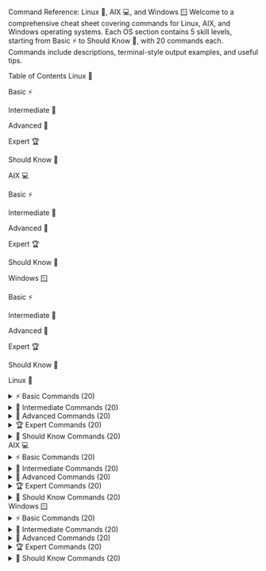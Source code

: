 Command Reference: Linux 🐧, AIX 💻, and Windows 🪟
Welcome to a comprehensive cheat sheet covering commands for Linux, AIX, and Windows operating systems. Each OS section contains 5 skill levels, starting from Basic ⚡ to Should Know 📘, with 20 commands each. Commands include descriptions, terminal-style output examples, and useful tips.

Table of Contents
Linux 🐧

Basic ⚡

Intermediate 🔧

Advanced 🚀

Expert 🏆

Should Know 📘

AIX 💻

Basic ⚡

Intermediate 🔧

Advanced 🚀

Expert 🏆

Should Know 📘

Windows 🪟

Basic ⚡

Intermediate 🔧

Advanced 🚀

Expert 🏆

Should Know 📘

Linux 🐧
<details> <summary>⚡ Basic Commands (20)</summary>
pwd : Print working directory

bash
/home/username
ls : List directory contents

bash
Desktop Documents Downloads Music Pictures Videos
cd : Change directory

bash
cd Documents
[Changes to Documents directory]
mkdir : Make new directory

bash
mkdir new_folder
rmdir : Remove empty directory

bash
rmdir old_folder
touch : Create empty file or update timestamp

bash
touch file.txt
cp : Copy files or directories

bash
cp file.txt backup.txt
mv : Move or rename files/directories

bash
mv oldname.txt newname.txt
rm : Remove files

bash
rm file.txt
cat : Display file contents

bash
cat file.txt
Hello World
echo : Print text to terminal

bash
echo "Hello World"
Hello World
clear : Clear terminal screen

bash
[screen cleared]
date : Show current date and time

bash
Mon Oct  6 00:00:00 IST 2025
whoami : Show current user

bash
username
uname : Show system information

bash
Linux
df : Show disk space usage

bash
Filesystem     1K-blocks  Used Available Use% Mounted on
/dev/sda1      20511356 823456  18679900  5% /
free : Display memory usage

bash
              total        used        free      shared  buff/cache   available
Mem:           7982        2048        3290         250        2644        5230
ps : List running processes

bash
  PID TTY          TIME CMD
 1234 pts/0    00:00:01 bash
kill : Terminate process by PID

bash
kill 1234
man : Show manual pages

bash
[Displays manual for the command]
💡 Tips:

Use ls -la to list all files including hidden with permissions.

Use tab key for autocompletion.

cd .. moves up one directory.

Commands are case-sensitive.

Use man <command> to learn about options.

</details>
<details> <summary>🔧 Intermediate Commands (20)</summary>
grep : Search text in files

bash
grep 'pattern' file.txt
pattern found in line
find : Find files and directories

bash
find . -name "*.txt"
./docs/file.txt
chmod : Change file permissions

bash
chmod 755 script.sh
chown : Change file owner

bash
chown user file.txt
tar : Archive files

bash
tar -cvf archive.tar folder/
Archive created
gzip : Compress files

bash
gzip file.txt
top : Monitor system processes

bash
[interactive process list display]
ssh : Remote login to another machine

bash
ssh user@host
wget : Download files from web

bash
wget http://example.com/file
curl : Transfer data from or to server

bash
curl http://example.com
history : Show command history

bash
1 ls
2 cd
alias : Create command shortcuts

bash
alias ll='ls -l'
diff : Compare two files

bash
diff file1.txt file2.txt
uname -a : Show detailed system info

bash
Linux hostname 5.4.0-42-generic x86_64 GNU/Linux
df -h : Show disk space in human readable

bash
Filesystem      Size  Used Avail Use% Mounted on
/dev/sda1       20G  7.5G   12G  38% /
du -sh : Show folder size

bash
du -sh /home/user
2.5G    /home/user
ps aux : List all running processes

bash
root     1  0.0  0.1  22504  1148 ?        Ss   Oct05   0:06 /sbin/init
netstat : Display network connections

bash
Active Internet connections
sudo : Run command as superuser

bash
sudo apt update
service : Manage system services

bash
service nginx start
💡 Tips:

Use sudo !! to rerun last command as root.

grep -i for case-insensitive searches.

Use curl -O to save file with original name.

Use tar -xvf to extract archives.

Monitor system with htop if installed.

</details>
<details> <summary>🚀 Advanced Commands (20)</summary>
iptables : Configure firewall rules

bash
iptables -L
strace : Trace system calls

bash
strace ls
lsof : List open files

bash
lsof -i :80
tcpdump : Capture network packets

bash
tcpdump -i eth0
rsync : Remote file sync

bash
rsync -av src/ dest/
dd : Copy and convert files

bash
dd if=/dev/sda of=/dev/sdb bs=4M
nc : Netcat - for network debugging

bash
nc -l 1234
cron : Schedule jobs

bash
crontab -e
useradd : Add new user

bash
useradd john
passwd : Change user password

bash
passwd john
journalctl : Read systemd logs

bash
journalctl -u nginx
systemctl : Manage systemd services

bash
systemctl restart nginx
mount : Mount filesystems

bash
mount /dev/sdb1 /mnt
umount : Unmount filesystems

bash
umount /mnt
awk : Pattern scanning and processing

bash
awk '{print $1}' file
sed : Stream editor

bash
sed 's/old/new/g' file
cut : Extract fields from lines

bash
cut -d',' -f1 file.csv
basename : Show filename from path

bash
basename /path/to/file.txt
file.txt
dirname : Show directory part of path

bash
dirname /path/to/file.txt
/path/to
openssl : Cryptographic toolkit

bash
openssl version
💡 Tips:

Use iptables-save to back up firewall rules.

strace -p <pid> to attach to running process.

Use rsync -z to compress data during transfer.

Use awk to perform complex data extractions.

Use systemctl status to check service health.

</details>
<details> <summary>🏆 Expert Commands (20)</summary>
tcpflow : Capture and reconstruct TCP flows

bash
tcpflow -i eth0
perf : Performance analysis tool

bash
perf stat ls
ip : Advanced network management

bash
ip addr
ss : Display socket statistics

bash
ss -tuln
cgroups : Control groups management

bash
cgcreate -g cpu:/test
bpftrace : Dynamic tracing with BPF

bash
bpftrace -e 'tracepoint:syscalls:sys_enter_execve { printf("%s\n", comm); }'
ethtool : Network interface settings

bash
ethtool eth0
tc : Traffic control for networking

bash
tc qdisc show dev eth0
strace -f : Trace child processes

bash
strace -f bash
lldpad : LLDP protocol daemon

bash
systemctl start lldpad
tcpkill : Kill specified TCP connections

bash
tcpkill -i eth0 host 192.168.1.100
ipset : Manage IP sets for firewall

bash
ipset create blacklist hash:ip
nslookup : DNS queries

bash
nslookup google.com
dig : More powerful DNS querying

bash
dig google.com
vmstat : System performance statistics

bash
vmstat 1 5
iostat : CPU and I/O statistics

bash
iostat -xz 1 3
strace -e trace=file : Trace filesystem calls

bash
strace -e trace=file ls
ip rule : Configure routing policy rules

bash
ip rule add from 192.168.1.10 table 100
tcpdump -w : Write packets to file

bash
tcpdump -w capture.pcap
sar : Collect and report system activity

bash
sar -u 1 3
💡 Tips:

Use perf record and perf report for profiling.

Combine ss with filters for deep socket inspection.

Use bpftrace scripts for custom kernel probes.

tcpdump requires root privileges.

ip is preferred over deprecated ifconfig.

</details>
<details> <summary>📘 Should Know Commands (20)</summary>
systemctl list-units : List active systemd units

bash
systemctl list-units
journalctl -f : Follow system logs in realtime

bash
journalctl -f
nmcli : NetworkManager CLI tool

bash
nmcli device status
tcping : Ping over TCP

bash
tcping google.com 80
watch : Run command periodically

bash
watch -n 2 df -h
getent : Get entries from databases

bash
getent passwd
swapoff : Disable swap space

bash
swapoff -a
swapon : Enable swap space

bash
swapon -a
hostnamectl : Get or set hostname

bash
hostnamectl
tcpflow : Capture TCP flows

bash
tcpflow -i eth0
bg : Send job to background

bash
bg
fg : Bring job to foreground

bash
fg
jobs : List current jobs

bash
jobs
set : Set shell options and variables

bash
set -o
ulimit : Control user resource limits

bash
ulimit -a
chmod +x : Make script executable

bash
chmod +x script.sh
pkill : Kill process by name

bash
pkill firefox
tcpdump -i lo : Capture loopback traffic

bash
tcpdump -i lo
uptime : Show system uptime

bash
 12:00:00 up 5 days,  3:45,  1 user,  load average: 0.00, 0.02, 0.05
last : Show login history

bash
last
💡 Tips:

Use watch to monitor changes live.

Combine getent with grep to filter database entries.

pkill for terminating multiple related processes.

Use jobs, fg, bg to manage shell jobs.

Regularly check logs with journalctl.

</details>
AIX 💻
<details> <summary>⚡ Basic Commands (20)</summary>
pwd : Print current directory

bash
/home/aix_user
ls : List directory contents

bash
bin  etc  home  usr  tmp
cd : Change directory

bash
cd /usr
cp : Copy files or directories

bash
cp file.txt backup.txt
mv : Move or rename files

bash
mv oldname newname
rm : Remove files

bash
rm file.txt
mkdir : Create directory

bash
mkdir newdir
rmdir : Remove empty directory

bash
rmdir olddir
cat : Display file contents

bash
cat file.txt
more : Paginate output

bash
more file.txt
echo : Display text/string

bash
echo "Hello AIX"
date : Show date/time

bash
Mon Oct 6 00:00:00 EDT 2025
whoami : Current username

bash
aix_user
uname : System info

bash
AIX
df : Disk space usage

bash
Filesystem    512-blocks      Used Available Capacity Mounted on
/dev/hd4       5242880   2000000  3242880    38%    /
ps : List processes

bash
  PID TTY      TIME CMD
 1234 pts/0  00:00:01 ksh
kill : Kill process by PID

bash
kill 1234
smit : System Management Interface Tool GUI

bash
[Graphical interface appears]
file : Determine file type

bash
file /bin/ls
/bin/ls: ELF 32-bit LSB executable
man : Manual pages

bash
[shows manual page]
💡 Tips:

Use ls -l for detailed list with permissions.

smit is useful for admin tasks via GUI.

Use file to quickly know file type.

Use more to scroll through large files.

man pages contain detailed command info.

</details>
<details> <summary>🔧 Intermediate Commands (20)</summary>
lslpp -L : List installed software packages

bash
lslpp -L
Fileset                 Level  State
bos.rte                 7.1.0  COMMITTED
instfix -ik IX99999 : Check if a fix is installed

bash
instfix -ik IX99999
Fix installed
oslevel : Show OS level

bash
7.2.0.0
chuser : Change user attributes

bash
chuser shell=/usr/bin/ksh user1
lsattr : List device attributes

bash
lsattr -El hdisk0
name           value  description
chggrp : Change group ownership

bash
chggrp staff file.txt
chgrp : Change file group

bash
chgrp staff file.txt
exportfs : Export NFS directories

bash
exportfs
mount : Mount file system

bash
mount /dev/hd1 /mnt
umount : Unmount file system

bash
umount /mnt
netstat : Show network status

bash
Active Internet connections
ping : Network connectivity test

bash
ping google.com
errpt : Show error report

bash
USER         T S PID   MESSAGE
root         P  1234  Disk error detected
chkpwd : Change password interactively

bash
chkpwd
lsvg : List volume groups

bash
lsvg
rootvg
lslv : List logical volumes

bash
lslv rootvg
lsdev : List devices

bash
lsdev
hdisk0
lspv : List physical volumes

bash
lspv
hdisk0
sync : Flush filesystem buffers

bash
sync
who : Show logged in users

bash
user1 pts/0
💡 Tips:

Use lslpp -L | grep <package> to find specific software.

errpt -a gives detailed error info.

Combine lsvg and lslv to understand storage.

ping -c 4 for limited ping count.

Use netstat -rn for route table.

</details>
<details> <summary>🚀 Advanced Commands (20)</summary>
aixpert : Security configuration assistant

bash
aixpert
alt_disk_copy : Copy running system to alternate disk

bash
alt_disk_copy
adb : Advanced debugger

bash
adb -k
ac : Print connect-time records

bash
ac

acctcms : Summarize command usage

bash
acctcms
account : Turn on accounting

bash
account on
acctcom : Show process accounting summaries

bash
acctcom
alog : Maintain fixed-size logs

bash
alog -o -t boot
autoconf6 : Configure IPv6 interfaces at boot

bash
autoconf6
banner : Print ASCII banners

bash
banner Hello
bindprocessor : Bind process threads to CPUs

bash
bindprocessor -p 1234 0
bootparamd : Boot parameter server

bash
bootparamd
bootpd : Boot protocol daemon

bash
bootpd
bugfiler : Collect bug reports

bash
bugfiler
cb : Format C programs

bash
cb program.c
cfgenv : Configure environment variables

bash
cfgenv
cfgif : Configure TCP/IP interfaces

bash
cfgif
chauthent : Change authentication settings

bash
chauthent
chmod : Change file permissions

bash
chmod 755 file
chlang : Set system language

bash
chlang En_US
💡 Tips:

aixpert helps harden security.

Use alt_disk_copy for backup.

adb can debug core dumps.

acctcms helps analyze command usage.

bindprocessor optimizes CPU usage.

</details>
<details> <summary>🏆 Expert Commands (20)</summary>
cache_mgt : Manage SSD cache infrastructure

bash
cache_mgt status
certcreate : Create new certificates

bash
certcreate
certget : Retrieve certificate from LDAP

bash
certget
cfgenv : Configure environment variables

bash
cfgenv
chgnetaddr : Change network addresses

bash
chgnetaddr en0
chnamsv : Modify TCP/IP name service config

bash
chnamsv
conserver : Console server management

bash
conserver
ctstat : Cluster status

bash
ctstat
defvsd : Define virtual shared disks

bash
defvsd
devinstall : Install device software

bash
devinstall
dispgid : Display group IDs

bash
dispgid
emstat : Emulation exception stats

bash
emstat
errlg : Error log manager

bash
errlg -n
fastboot : Fast reboot

bash
fastboot
filemon : File system monitoring

bash
filemon
fwtmp : Manipulate accounting records

bash
fwtmp
getconf : Show system limits and configs

bash
getconf ARG_MAX
gencore : Generate core dump

bash
gencore 1234
glbd : Global location broker management

bash
glbd
hpmstat : Hardware performance monitoring

bash
hpmstat
💡 Tips:

Use certcreate and certget for certificate management.

errlg -n to view recent errors.

Use filemon to track file/system I/O.

fastboot requires no other users logged in.

Use getconf before scripts for environment info.

</details>
<details> <summary>📘 Should Know Commands (20)</summary>
aclconvert : Convert file ACL types

bash
aclconvert
aclget : Display ACL info

bash
aclget /path/to/file
addbib : Manage bibliographic databases

bash
addbib
addrpnode : Add nodes to peer domain

bash
addrpnode
admin : Source Code Control System admin

bash
admin
alog : Advanced logging utility

bash
alog
Authexec : Run RBAC privileged commands

bash
Authexec
autoconf6 : Configure IPv6 interfaces

bash
autoconf6
banner : Print text banners

bash
banner "Welcome"
Basename : Strip directory path from filename

bash
basename /etc/passwd
passwd
batch : Run commands at low load

bash
batch
bc : Arbitrary precision calculator

bash
bc
bellmail : Send messages to users

bash
bellmail user1
bindintcpu : Bind interrupt to CPU

bash
bindintcpu
bindprocessor : Bind threads to processors

bash
bindprocessor
bootauth : Check user at boot

bash
bootauth
calender : Display calendar events

bash
calender
cat : Concatenate and display files

bash
cat file.txt
certget : Get certificate

bash
certget
cfgenv : Configure environment variables

bash
cfgenv
💡 Tips:

Use banner to create large ASCII headings.

batch schedules commands when load is low.

bc is useful for calculations in shell.

Use Basename to parse filenames.

ACL tools help manage file permissions finely.

</details>
Windows 🪟
<details> <summary>⚡ Basic Commands (20)</summary>
dir : List directory contents

powershell
 Volume in drive C is Windows
 Volume Serial Number is XXXX-XXXX

 Directory of C:\Users\User

10/06/2025  12:00 AM    <DIR>          Documents
10/06/2025  12:00 AM    <DIR>          Downloads
               0 File(s)              0 bytes
cd : Change directory

powershell
C:\Users\User> cd Documents
C:\Users\User\Documents>
cls : Clear screen

powershell
[screen cleared]
copy : Copy files

powershell
copy file.txt backup.txt
1 file(s) copied.
del : Delete files

powershell
del file.txt
mkdir : Make directory

powershell
mkdir newfolder
rmdir : Remove directory

powershell
rmdir oldfolder
type : Display file content

powershell
type file.txt
Hello World
echo : Print text

powershell
echo Hello World
Hello World
date : Display or set date

powershell
Current date: 10/06/2025
time : Display or set time

powershell
Current time: 12:00 AM
ipconfig : Show network config

powershell
Windows IP Configuration

Ethernet adapter Local Area Connection:
   IPv4 Address. . . . . . . . . . . : 192.168.1.100
tasklist : Show running processes

powershell
Image Name                     PID Session Name        Session#    Mem Usage
========================= ======== ================ =========== ==========
notepad.exe                  1234 Console                    1      10,000 K
taskkill : Kill process

powershell
taskkill /PID 1234 /F
SUCCESS: The process with PID 1234 has been terminated.
help : Get help info

powershell
[Displays help topics]
shutdown : Shutdown or restart machine

powershell
shutdown /s
systeminfo : Show system info

powershell
Host Name:                 USER-PC
OS Name:                   Microsoft Windows 10 Pro
OS Version:                10.0.19042 Build 19042
whoami : Current user name

powershell
user
hostname : Show computer name

powershell
USER-PC
💡 Tips:

Use dir /a to list hidden files.

Use tasklist and taskkill to manage processes.

Use ipconfig /all for detailed network info.

Use help to learn about commands.

cls clears the console screen.

</details>
<details> <summary>🔧 Intermediate Commands (20)</summary>
ping : Test network connectivity

powershell
ping google.com
Pinging google.com [172.217.11.14] with 32 bytes of data:
Reply from 172.217.11.14: bytes=32 time=14ms TTL=54
tracert : Trace route packets

powershell
tracert google.com
netstat : Show network connections

powershell
Active Connections
  Proto  Local Address          Foreign Address        State
  TCP    192.168.1.100:139     192.168.1.101:52688   ESTABLISHED
ipconfig /release : Release DHCP IP

powershell
Windows IP Configuration

 DHCP release failed.
ipconfig /renew : Renew DHCP IP

powershell
Windows IP Configuration

IPv4 Address. . . . . . . . . . . : 192.168.1.100
net user : Manage users

powershell
net user
net localgroup : List local groups

powershell
net localgroup
sc : Service control

powershell
sc query
schtasks : Schedule tasks

powershell
schtasks /query
powershell : Start PowerShell shell

powershell
PS C:\>
assoc : Show file associations

powershell
.txt=txtfile
fc : File compare

powershell
fc file1.txt file2.txt
tasklist /svc : List services for processes

powershell
tasklist /svc
diskpart : Disk partitioning tool

powershell
DISKPART>
cipher : Encrypt/decrypt files

powershell
cipher /e file.txt
driverquery : List installed drivers

powershell
driverquery
gpupdate : Update Group Policy

powershell
gpupdate
hostname : Show system hostname

powershell
USER-PC
shutdown /r : Restart system

powershell
shutdown /r
sfc /scannow : System file checker

powershell
Beginning system scan...
💡 Tips:

Use tracert to diagnose routing problems.

Use netstat -an for all connections.

schtasks to automate jobs.

sfc /scannow repairs system files.

sc to view and manage services.

</details>
<details> <summary>🚀 Advanced Commands (20)</summary>
PowerShell ISE : Graphical PowerShell editor

powershell
Start powershell_ise
Get-Process : List running processes

powershell
Get-Process
Get-Service : List Windows services

powershell
Get-Service
Set-ExecutionPolicy : Change script execution policy

powershell
Set-ExecutionPolicy RemoteSigned
Get-EventLog : Read event logs

powershell
Get-EventLog -LogName System
New-Item : Create files or folders

powershell
New-Item -Path "C:\test.txt" -ItemType File
Remove-Item : Delete files or folders

powershell
Remove-Item "C:\test.txt"
Get-Content : Read file contents

powershell
Get-Content "C:\test.txt"
Set-Content : Write to a file

powershell
"Hello" | Set-Content "C:\test.txt"
Invoke-WebRequest : Download web content

powershell
Invoke-WebRequest http://example.com
Test-Connection : Ping test equivalent

powershell
Test-Connection google.com
Get-NetIPAddress : Show IP address info

powershell
Get-NetIPAddress
Restart-Service : Restart a service

powershell
Restart-Service wuauserv
Get-Command : List all commands

powershell
Get-Command
Export-Csv : Export data to CSV

powershell
Get-Process | Export-Csv processes.csv
Import-Csv : Import CSV data

powershell
Import-Csv processes.csv
Get-Help : Show help on commands

powershell
Get-Help Get-Process
Measure-Object : Calculate properties of objects

powershell
Get-Content file.txt | Measure-Object -Line
Format-Table : Format output as a table

powershell
Get-Process | Format-Table -AutoSize
Select-Object : Select specific object properties

powershell
Get-Process | Select-Object Name,Id
💡 Tips:

Use PowerShell for automation.

Get-Help is the best friend.

Use Format-Table to beautify output.

Invoke-WebRequest for REST calls.

Always check script execution policies.

</details>
<details> <summary>🏆 Expert Commands (20)</summary>
Get-WmiObject : Access WMI information

powershell
Get-WmiObject Win32_OperatingSystem
New-PSSession : Create remote PowerShell session

powershell
New-PSSession -ComputerName SERVER01
Invoke-Command : Run commands on remote session

powershell
Invoke-Command -Session $s -ScriptBlock { Get-Process }
Register-ScheduledJob : Register background jobs

powershell
Register-ScheduledJob -Name "Job1" -ScriptBlock { Get-Process }
Get-ADUser : Get Active Directory user info (requires AD module)

powershell
Get-ADUser -Identity "jdoe"
Set-ADUser : Modify AD user properties

powershell
Set-ADUser -Identity "jdoe" -Title "Manager"
New-ADUser : Create new AD user

powershell
New-ADUser -Name "John Doe"
Remove-ADUser : Delete AD user

powershell
Remove-ADUser -Identity "jdoe"
Get-EventLog -FilterHashtable : Filter event logs

powershell
Get-EventLog -LogName System -EntryType Error
Install-WindowsFeature : Add Windows features

powershell
Install-WindowsFeature -Name Web-Server
Uninstall-WindowsFeature : Remove Windows features

powershell
Uninstall-WindowsFeature -Name Web-Server
Backup-Job : Create backups (custom scripts)

powershell
# Custom backup script
Start-Transcript : Record PowerShell session

powershell
Start-Transcript -Path transcript.txt
Stop-Transcript : Stop recording session

powershell
Stop-Transcript
Measure-Command : Measure execution time

powershell
Measure-Command { Get-Process }
Get-ChildItem : List files and directories

powershell
Get-ChildItem -Recurse
New-ItemProperty : Create registry entries

powershell
New-ItemProperty -Path "HKLM:\Software" -Name "Test" -Value 1
Remove-ItemProperty : Delete registry entries

powershell
Remove-ItemProperty -Path "HKLM:\Software" -Name "Test"
CheckPoint : Create system restore point (via GUI or system tools)

Invoke-Sqlcmd : Run SQL commands (with SQL module)

powershell
Invoke-Sqlcmd -Query "SELECT TOP 10 * FROM dbo.Table"
💡 Tips:

Remote management via PowerShell is powerful.

Regularly back up PowerShell transcript.

Active Directory module is a must for admins.

Use Measure-Command to benchmark.

Registry manipulation requires caution.

</details>
<details> <summary>📘 Should Know Commands (20)</summary>
wmic : WMI command-line

powershell
wmic cpu get name
schtasks /create : Schedule tasks

powershell
schtasks /create /tn "Backup" /tr "backup.bat" /sc daily
fsutil : File system utility

powershell
fsutil dirty query C:
powercfg : Power settings management

powershell
powercfg /energy
reg : Registry command line

powershell
reg query HKLM\Software
netsh : Network shell utility

powershell
netsh wlan show profiles
whoami /groups : Show user groups

powershell
whoami /groups
openfiles : List open files on network

powershell
openfiles /query
fsutil : Manage sparse files

powershell
fsutil sparse queryflag C:\file.txt
defrag : Disk defragmenter

powershell
defrag C:
systeminfo : Detailed system info

powershell
systeminfo
netstat -ano : Show connections with PID

powershell
netstat -ano
chkdsk : Check disk for errors

powershell
chkdsk C:
robocopy : Robust copy command

powershell
robocopy C:\Source C:\Dest /E
powershell -ExecutionPolicy : Run scripts with policy

powershell
powershell -ExecutionPolicy Bypass -File script.ps1
Get-Volume : Disk volume info

powershell
Get-Volume
Get-Process -Id : Process info by PID

powershell
Get-Process -Id 1234
Get-Module : Show loaded modules

powershell
Get-Module
Repair-WindowsImage : Fix Windows images

powershell
Repair-WindowsImage -Online -RestoreHealth
Enable-PSRemoting : Enable remote PowerShell

powershell
Enable-PSRemoting
💡 Tips:

Use wmic for deep Windows queries.

robocopy is superior for batch file copies.

Enable-PSRemoting is critical for remote admin.

Regularly chkdsk for disk health.

netsh provides granular network controls.

</details>
